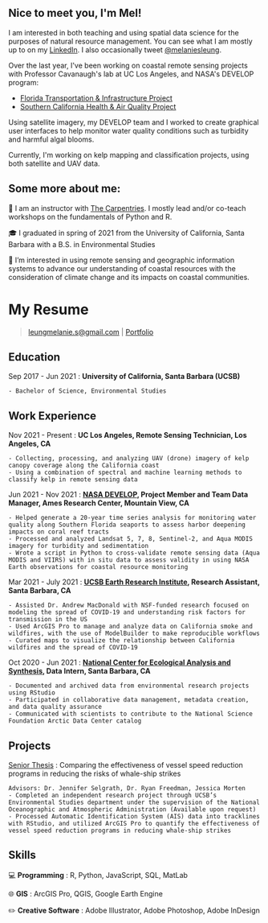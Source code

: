
## Nice to meet you, I'm Mel! 
I am interested in both teaching and using spatial data science for the purposes of natural resource management.
You can see what I am mostly up to on my [LinkedIn](https://linkedin.com/in/melaniesleung). I also occasionally tweet [@melaniesleung](https://twitter.com/melaniesleung).

Over the last year, I've been working on coastal remote sensing projects with Professor Cavanaugh's lab at UC Los Angeles, and NASA's DEVELOP program: 

- [Florida Transportation & Infrastructure Project](https://appliedsciences.nasa.gov/what-we-do/projects/monitoring_water_quality_along_southern_florida_seaports_to_assess_impact_on_coral_reef_tracts_from_harbor_deepening_projects)
- [Southern California Health & Air Quality Project](https://appliedsciences.nasa.gov/what-we-do/projects/using-remote-sensing-detect-frequency-and-drivers-red-tide-blooms-california)
    
Using satellite imagery, my DEVELOP team and I worked to create graphical user interfaces to help monitor water quality conditions such as turbidity and harmful algal blooms.

Currently, I'm working on kelp mapping and classification projects, using both satellite and UAV data. 

## Some more about me:

:herb: I am an instructor with [The Carpentries](https://carpentries.org/). I mostly lead and/or co-teach workshops on the fundamentals of Python and R.

:mortar_board: I graduated in spring of 2021 from the University of California, Santa Barbara with a B.S. in Environmental Studies

👯 I’m interested in using remote sensing and geographic information systems to advance our understanding of coastal resources with the consideration of climate change and its impacts on coastal communities.


My Resume
===========

> [leungmelanie.s@gmail.com](mailto:leungmelanie.s@gmail.com) |
> [Portfolio](https://melanieleung.wixsite.com/portfolio) 

Education
---------

Sep 2017 - Jun 2021
:   **University of California, Santa Barbara (UCSB)**

    - Bachelor of Science, Environmental Studies

Work Experience
---------------
Nov 2021 - Present
:   **UC Los Angeles, Remote Sensing Technician, Los Angeles, CA**

    - Collecting, processing, and analyzing UAV (drone) imagery of kelp canopy coverage along the California coast
    - Using a combination of spectral and machine learning methods to classify kelp in remote sensing data
    
Jun 2021 - Nov 2021
:   **[NASA DEVELOP](https://develop.larc.nasa.gov/), Project Member and Team Data Manager, Ames Research Center, Mountain View, CA**

    - Helped generate a 20-year time series analysis for monitoring water quality along Southern Florida seaports to assess harbor deepening impacts on coral reef tracts
    - Processed and analyzed Landsat 5, 7, 8, Sentinel-2, and Aqua MODIS imagery for turbidity and sedimentation
    - Wrote a script in Python to cross-validate remote sensing data (Aqua MODIS and VIIRS) with in situ data to assess validity in using NASA Earth observations for coastal resource monitoring

Mar 2021 - July 2021
:   **[UCSB Earth Research Institute](https://www.eri.ucsb.edu/), Research Assistant, Santa Barbara, CA**

    - Assisted Dr. Andrew MacDonald with NSF-funded research focused on modeling the spread of COVID-19 and understanding risk factors for transmission in the US
    - Used ArcGIS Pro to manage and analyze data on California smoke and wildfires, with the use of ModelBuilder to make reproducible workflows
    - Curated maps to visualize the relationship between California wildfires and the spread of COVID-19
    
Oct 2020 - Jun 2021
:   **[National Center for Ecological Analysis and Synthesis](https://www.nceas.ucsb.edu/arctic-data-center), Data Intern, Santa Barbara, CA**

    - Documented and archived data from environmental research projects using RStudio
    - Participated in collaborative data management, metadata creation, and data quality assurance
    - Communicated with scientists to contribute to the National Science Foundation Arctic Data Center catalog

Projects
-----------------

[Senior Thesis](https://storymaps.arcgis.com/stories/f0d58d21daba467baf4ded74c31c767f)
:   Comparing the effectiveness of vessel speed reduction programs in reducing the risks of whale-ship strikes

    Advisors: Dr. Jennifer Selgrath, Dr. Ryan Freedman, Jessica Morten
    - Completed an independent research project through UCSB’s Environmental Studies department under the supervision of the National Oceanographic and Atmospheric Administration (Available upon request)
    - Processed Automatic Identification System (AIS) data into tracklines with RStudio, and utilized ArcGIS Pro to quantify the effectiveness of vessel speed reduction programs in reducing whale-ship strikes


Skills
------

:computer: **Programming**
:   R, Python, JavaScript, SQL, MatLab

:globe_with_meridians: **GIS**
:   ArcGIS Pro, QGIS, Google Earth Engine

:pencil2: **Creative Software**
:   Adobe Illustrator, Adobe Photoshop, Adobe InDesign
